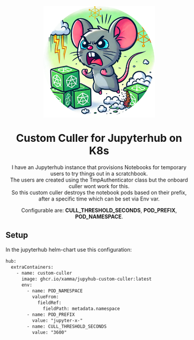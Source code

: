 <div align="center">

<img src="./assets/culler.png" align="center" width="300px" height="300px"/>  

# Custom Culler for Jupyterhub on K8s
I have an Jupyterhub instance that provisions Notebooks for temporary users to try things out in a scratchbook.  
The users are created using the TmpAuthenticator class but the onboard culler wont work for this.  
So this custom culler destroys the notebook pods based on their prefix, after a specific time which can be set via Env var.  

Configurable are: **CULL_THRESHOLD_SECONDS**, **POD_PREFIX**, **POD_NAMESPACE**.  

</div>

## Setup
In the jupyterhub helm-chart use this configuration:
```
hub:
  extraContainers:
    - name: custom-culler
      image: ghcr.io/xamma/jupyhub-custom-culler:latest
      env:
        - name: POD_NAMESPACE
          valueFrom:
            fieldRef:
              fieldPath: metadata.namespace
        - name: POD_PREFIX
          value: "jupyter-x-"
        - name: CULL_THRESHOLD_SECONDS
          value: "3600"
```